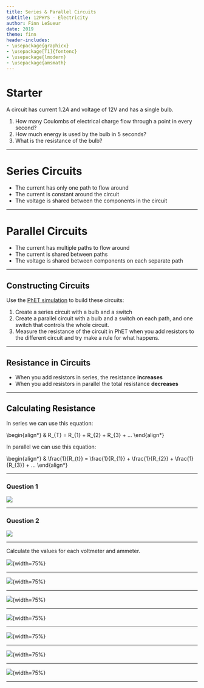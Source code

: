 ```yaml
---
title: Series & Parallel Circuits
subtitle: 12PHYS - Electricity
author: Finn LeSueur
date: 2019
theme: finn
header-includes:
- \usepackage{graphicx}
- \usepackage[T1]{fontenc}
- \usepackage{lmodern}
- \usepackage{amsmath}
---
```


# Starter

A circuit has current $1.2A$ and voltage of 12V and has a single bulb.

1. How many Coulombs of electrical charge flow through a point in every second?
2. How much energy is used by the bulb in 5 seconds?
3. What is the resistance of the bulb?

---

# Series Circuits

- The current has only one path to flow around
- The current is constant around the circuit
- The voltage is shared between the components in the circuit

---

# Parallel Circuits

- The current has multiple paths to flow around
- The current is shared between paths
- The voltage is shared between components on each separate path

---

## Constructing Circuits

Use the [PhET simulation](https://phet.colorado.edu/sims/html/circuit-construction-kit-dc/latest/circuit-construction-kit-dc_en.html) to build these circuits:

1. Create a series circuit with a bulb and a switch
2. Create a parallel circuit with a bulb and a switch on each path, and one switch that controls the whole circuit.
3. Measure the resistance of the circuit in PhET when you add resistors to the different circuit and try make a rule for what happens.

---

## Resistance in Circuits

- When you add resistors in series, the resistance __increases__
- When you add resistors in parallel the total resistance __decreases__

---

## Calculating Resistance

In series we can use this equation:

\begin{align*}
    & R_{T} = R_{1} + R_{2} + R_{3} + ...
\end{align*}

In parallel we can use this equation:

\begin{align*}
    & \frac{1}{R_{t}} = \frac{1}{R_{1}} + \frac{1}{R_{2}} + \frac{1}{R_{3}} + ...
\end{align*}

---

### Question 1

![](assets/7-resistance-parallel-1.png)

---

### Question 2

![](assets/7-resistance-parallel-2.png)

---

Calculate the values for each voltmeter and ammeter.

![](assets/7-dc-1.png){width=75%}

---

![](assets/7-dc-2.png){width=75%}

---

![](assets/7-dc-3.png){width=75%}

---

![](assets/7-dc-4.png){width=75%}

---

![](assets/7-dc-5.png){width=75%}

---

![](assets/7-dc-6.png){width=75%}

---

![](assets/7-dc-answers.png){width=75%}

---
